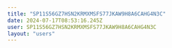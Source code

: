 ```yaml
---
title: "SP11S56GZ7HSN2KRMXMSFS77JKAW9H8A6CAHG4N3C"
date: 2024-07-17T08:53:16.245Z
user: SP11S56GZ7HSN2KRMXMSFS77JKAW9H8A6CAHG4N3C
layout: "users"
---
```

    